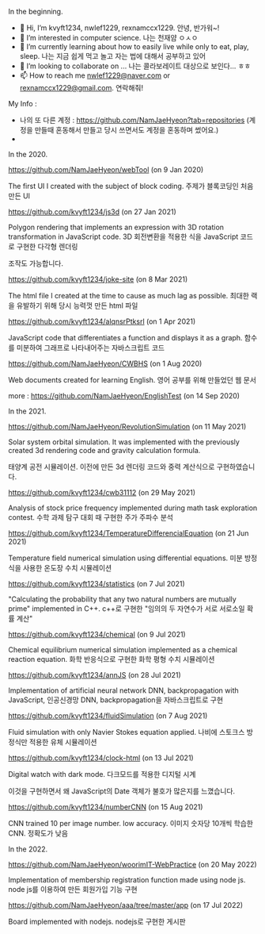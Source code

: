 In the beginning.

- 👋 Hi, I’m kvyft1234, nwlef1229, rexnamccx1229. 안녕, 반가워~!
- 👀 I’m interested in computer science. 나는 천재얌 ㅇㅅㅇ
- 🌱 I’m currently learning about how to easily live while only to eat, play, sleep. 나는 지금 쉽게 먹고 놀고 자는 법에 대해서 공부하고 있어
- 💞️ I’m looking to collaborate on ... 나는 콜라보레이트 대상으로 보인다... ㅎㅎ
- 📫 How to reach me nwlef1229@naver.com or rexnamccx1229@gmail.com. 연락해줘!

<!---
kvyft1234/kvyft1234 is a ✨ special ✨ repository because its `README.md` (this file) appears on your GitHub profile.
You can click the Preview link to take a look at your changes.
--->

My Info :
- 나의 또 다른 계정 : https://github.com/NamJaeHyeon?tab=repositories (계정을 만들때 혼동해서 만들고 당시 쓰면서도 계정을 혼동하며 썼어요.)
- 

In the 2020.

https://github.com/NamJaeHyeon/webTool (on 9 Jan 2020)

The first UI I created with the subject of block coding. 주제가 블록코딩인 처음 만든 UI



https://github.com/kvyft1234/js3d (on 27 Jan 2021)

Polygon rendering that implements an expression with 3D rotation transformation in JavaScript code. 3D 회전변환을 적용한 식을 JavaScript 코드로 구현한 다각형 렌더링

조작도 가능합니다.



https://github.com/kvyft1234/joke-site (on 8 Mar 2021)

The html file I created at the time to cause as much lag as possible. 최대한 랙을 유발하기 위해 당시 능력껏 만든 html 파일



https://github.com/kvyft1234/alqnsrPtksrl (on 1 Apr 2021)

JavaScript code that differentiates a function and displays it as a graph. 함수를 미분하여 그래프로 나타내어주는 자바스크립트 코드



https://github.com/NamJaeHyeon/CWBHS (on 1 Aug 2020)

Web documents created for learning English. 영어 공부를 위해 만들었던 웹 문서

more : https://github.com/NamJaeHyeon/EnglishTest (on 14 Sep 2020)



In the 2021.



https://github.com/NamJaeHyeon/RevolutionSimulation (on 11 May 2021)

Solar system orbital simulation. It was implemented with the previously created 3d rendering code and gravity calculation formula.

태양계 공전 시뮬레이션. 이전에 만든 3d 렌더링 코드와 중력 계산식으로 구현하였습니다.



https://github.com/kvyft1234/cwb31112 (on 29 May 2021)

Analysis of stock price frequency implemented during math task exploration contest. 수학 과제 탐구 대회 때 구현한 주가 주파수 분석



https://github.com/kvyft1234/TemperatureDifferencialEquation (on 21 Jun 2021)

Temperature field numerical simulation using differential equations. 미분 방정식을 사용한 온도장 수치 시뮬레이션



https://github.com/kvyft1234/statistics (on 7 Jul 2021)

"Calculating the probability that any two natural numbers are mutually prime" implemented in C++. c++로 구현한 "임의의 두 자연수가 서로 서로소일 확률 계산"



https://github.com/kvyft1234/chemical (on 9 Jul 2021)

Chemical equilibrium numerical simulation implemented as a chemical reaction equation. 화학 반응식으로 구현한 화학 평형 수치 시뮬레이션



https://github.com/kvyft1234/annJS (on 28 Jul 2021)

Implementation of artificial neural network DNN, backpropagation with JavaScript, 인공신경망 DNN, backpropagation을 자바스크립트로 구현



https://github.com/kvyft1234/fluidSimulation (on 7 Aug 2021)

Fluid simulation with only Navier Stokes equation applied. 나비에 스토크스 방정식만 적용한 유체 시뮬레이션



https://github.com/kvyft1234/clock-html (on 13 Jul 2021)

Digital watch with dark mode. 다크모드를 적용한 디지털 시계

이것을 구현하면서 왜 JavaScript의 Date 객체가 불호가 많은지를 느꼈습니다.



https://github.com/kvyft1234/numberCNN (on 15 Aug 2021)

CNN trained 10 per image number. low accuracy. 이미지 숫자당 10개씩 학습한 CNN. 정확도가 낮음



In the 2022.



https://github.com/NamJaeHyeon/woorimIT-WebPractice (on 20 May 2022)

Implementation of membership registration function made using node js. node js를 이용하여 만든 회원가입 기능 구현



https://github.com/NamJaeHyeon/aaa/tree/master/app (on 17 Jul 2022)

Board implemented with nodejs. nodejs로 구현한 게시판













